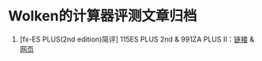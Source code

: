 # **Wolken的计算器评测文章归档**

1. [fx-ES PLUS(2nd edition)简评] 115ES PLUS 2nd & 991ZA PLUS II：[链接](https://github.com/ZWolken/Calc_Review/blob/main/docs/991ZAII/index.md) & [网页](https://zwolken.github.io/Calc_Review/docs/991ZAII/)